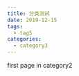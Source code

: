 ```yaml
---
title: 分类测试
date: 2019-12-15
tags:
  - tag5
categories:
  - category3
---
```


first page in category2
